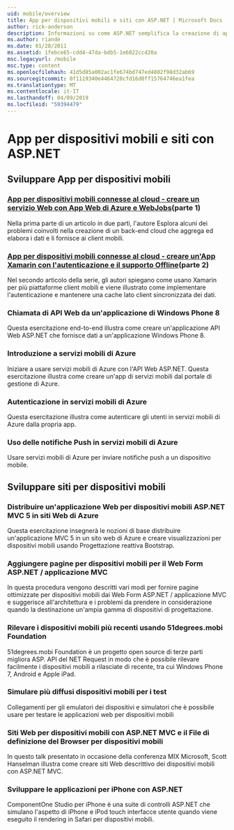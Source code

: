```yaml
---
uid: mobile/overview
title: App per dispositivi mobili e siti con ASP.NET | Microsoft Docs
author: rick-anderson
description: Informazioni su come ASP.NET semplifica la creazione di applicazioni Web per dispositivi mobili
ms.author: riande
ms.date: 01/28/2011
ms.assetid: 1febce65-cdd4-47da-bdb5-1e6022ccd20a
msc.legacyurl: /mobile
msc.type: content
ms.openlocfilehash: 41d5d85a002ac1fe674bd747ed4802f98d32ab69
ms.sourcegitcommit: 0f1119340e4464720cfd16d0ff15764746ea1fea
ms.translationtype: MT
ms.contentlocale: it-IT
ms.lasthandoff: 04/09/2019
ms.locfileid: "59394479"
---
```

# <a name="mobile-apps--sites-with-aspnet"></a>App per dispositivi mobili e siti con ASP.NET

## <a name="develop-mobile-apps"></a>Sviluppare App per dispositivi mobili


### <a name="cloud-connected-mobile-apps---create-a-web-service-with-azure-web-apps-and-webjobshttpsmsdnmicrosoftcommagazinemt185572part-1"></a>[App per dispositivi mobili connesse al cloud - creare un servizio Web con App Web di Azure e WebJobs](https://msdn.microsoft.com/magazine/mt185572)(parte 1)

Nella prima parte di un articolo in due parti, l'autore Esplora alcuni dei problemi coinvolti nella creazione di un back-end cloud che aggrega ed elabora i dati e li fornisce ai client mobili.


### <a name="cloud-connected-mobile-apps---build-a-xamarin-app-with-authentication-and-offline-supporthttpsmsdnmicrosoftcommagazinemt422581aspxpart-2"></a>[App per dispositivi mobili connesse al cloud - creare un'App Xamarin con l'autenticazione e il supporto Offline](https://msdn.microsoft.com/magazine/mt422581.aspx)(parte 2)

Nel secondo articolo della serie, gli autori spiegano come usano Xamarin per più piattaforme client mobili e viene illustrato come implementare l'autenticazione e mantenere una cache lato client sincronizzata dei dati.


### [<a name="calling-web-api-from-a-windows-phone-8-application"></a>Chiamata di API Web da un'applicazione di Windows Phone 8](../web-api/overview/mobile-clients/calling-web-api-from-a-windows-phone-8-application.md)

Questa esercitazione end-to-end illustra come creare un'applicazione API Web ASP.NET che fornisce dati a un'applicazione Windows Phone 8.


### [<a name="get-started-with-azure-mobile-services"></a>Introduzione a servizi mobili di Azure](https://azure.microsoft.com/documentation/articles/mobile-services-dotnet-backend-windows-store-dotnet-get-started?WT.mc_id=zumo_aspnet)

Iniziare a usare servizi mobili di Azure con l'API Web ASP.NET. Questa esercitazione illustra come creare un'app di servizi mobili dal portale di gestione di Azure.


### [<a name="authentication-in-azure-mobile-services"></a>Autenticazione in servizi mobili di Azure](https://azure.microsoft.com/documentation/articles/mobile-services-dotnet-backend-windows-store-dotnet-get-started-users/?WT.mc_id=zumo_aspnet)

Questa esercitazione illustra come autenticare gli utenti in servizi mobili di Azure dalla propria app.


### [<a name="using-push-notifications-in-azure-mobile-services"></a>Uso delle notifiche Push in servizi mobili di Azure](https://azure.microsoft.com/documentation/articles/mobile-services-dotnet-backend-windows-store-dotnet-get-started-push/?WT.mc_id=zumo_aspnet)

Usare servizi mobili di Azure per inviare notifiche push a un dispositivo mobile.


## <a name="develop-mobile-sites"></a>Sviluppare siti per dispositivi mobili


### [<a name="deploy-an-mobile-friendly-aspnet-mvc-5-web-application-on-windows-azure-web-sites"></a>Distribuire un'applicazione Web per dispositivi mobili ASP.NET MVC 5 in siti Web di Azure](https://docs.microsoft.com/azure/app-service-web/web-sites-dotnet-deploy-aspnet-mvc-mobile-app)

Questa esercitazione insegnerà le nozioni di base distribuire un'applicazione MVC 5 in un sito web di Azure e creare visualizzazioni per dispositivi mobili usando Progettazione reattiva Bootstrap.


### [<a name="add-mobile-pages-to-your-aspnet-web-forms--mvc-application"></a>Aggiungere pagine per dispositivi mobili per il Web Form ASP.NET / applicazione MVC](../whitepapers/add-mobile-pages-to-your-aspnet-web-forms-mvc-application.md)

In questa procedura vengono descritti vari modi per fornire pagine ottimizzate per dispositivi mobili dai Web Form ASP.NET / applicazione MVC e suggerisce all'architettura e i problemi da prendere in considerazione quando la destinazione un'ampia gamma di dispositivi di progettazione.


### [<a name="detect-the-latest-mobile-devices-using-51degreesmobi-foundation"></a>Rilevare i dispositivi mobili più recenti usando 51degrees.mobi Foundation](https://github.com/51Degrees/dotNET-Device-Detection)

51degrees.mobi Foundation è un progetto open source di terze parti migliora ASP. API del NET Request in modo che è possibile rilevare facilmente i dispositivi mobili a rilasciate di recente, tra cui Windows Phone 7, Android e Apple iPad.


### [<a name="simulate-popular-mobile-devices-for-testing"></a>Simulare più diffusi dispositivi mobili per i test](device-simulators.md)

Collegamenti per gli emulatori dei dispositivi e simulatori che è possibile usare per testare le applicazioni web per dispositivi mobili


### [<a name="mobile-web-sites-with-aspnet-mvc-and-the-mobile-browser-definition-file"></a>Siti Web per dispositivi mobili con ASP.NET MVC e il File di definizione del Browser per dispositivi mobili](http://www.hanselman.com/blog/MixMobileWebSitesWithASPNETMVCAndTheMobileBrowserDefinitionFile.aspx)

In questo talk presentato in occasione della conferenza MIX Microsoft, Scott Hanselman illustra come creare siti Web descrittivo dei dispositivi mobili con ASP.NET MVC.


### [<a name="develop-iphone-applications-with-aspnet"></a>Sviluppare le applicazioni per iPhone con ASP.NET](http://labs.componentone.com/iPhone/)

ComponentOne Studio per iPhone è una suite di controlli ASP.NET che simulano l'aspetto di iPhone e iPod touch interfacce utente quando viene eseguito il rendering in Safari per dispositivi mobili.
